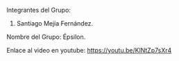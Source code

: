 Integrantes del Grupo:
1. Santiago Mejía Fernández.

Nombre del Grupo: 
Épsilon.

Enlace al video en youtube:
https://youtu.be/KlNtZp7sXr4
